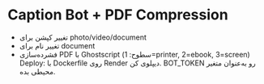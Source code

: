 
# Caption Bot + PDF Compression
- تغییر کپشن برای photo/video/document
- تغییر نام برای document
- فشرده‌سازی PDF با Ghostscript (سطوح: 1=printer, 2=ebook, 3=screen)
Deploy: با Dockerfile روی Render دیپلوی کن. BOT_TOKEN رو به‌عنوان متغیر محیطی بده.
